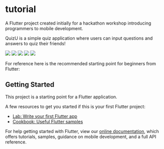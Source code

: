 # tutorial

A Flutter project created initially for a hackathon workshop introducing programmers to mobile development. 

QuizU is a simple quiz application where users can input questions and answers to quiz their friends!

![](lib/images/home.jpg)
![](lib/images/settings.jpg)
![](lib/images/question.jpg)
![](lib/images/answer.jpg)
![](lib/images/score.jpg)


For reference here is the recommended starting point for beginners from Flutter: 

## Getting Started

This project is a starting point for a Flutter application.

A few resources to get you started if this is your first Flutter project:

- [Lab: Write your first Flutter app](https://flutter.dev/docs/get-started/codelab)
- [Cookbook: Useful Flutter samples](https://flutter.dev/docs/cookbook)

For help getting started with Flutter, view our
[online documentation](https://flutter.dev/docs), which offers tutorials,
samples, guidance on mobile development, and a full API reference.

